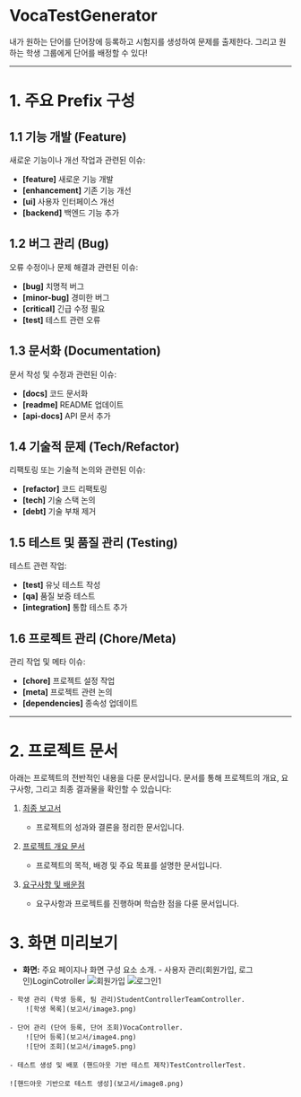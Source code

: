# VocaTestGenerator

내가 원하는 단어를 단어장에 등록하고 시험지를 생성하여 문제를 출제한다. 그리고 원하는 학생 그룹에게 단어를 배정할 수 있다!

---

# 1. 주요 Prefix 구성

## 1.1 기능 개발 (Feature)
새로운 기능이나 개선 작업과 관련된 이슈:

- **[feature]** 새로운 기능 개발
- **[enhancement]** 기존 기능 개선
- **[ui]** 사용자 인터페이스 개선
- **[backend]** 백엔드 기능 추가

## 1.2 버그 관리 (Bug)
오류 수정이나 문제 해결과 관련된 이슈:

- **[bug]** 치명적 버그
- **[minor-bug]** 경미한 버그
- **[critical]** 긴급 수정 필요
- **[test]** 테스트 관련 오류

## 1.3 문서화 (Documentation)
문서 작성 및 수정과 관련된 이슈:

- **[docs]** 코드 문서화
- **[readme]** README 업데이트
- **[api-docs]** API 문서 추가

## 1.4 기술적 문제 (Tech/Refactor)
리팩토링 또는 기술적 논의와 관련된 이슈:

- **[refactor]** 코드 리팩토링
- **[tech]** 기술 스택 논의
- **[debt]** 기술 부채 제거

## 1.5 테스트 및 품질 관리 (Testing)
테스트 관련 작업:

- **[test]** 유닛 테스트 작성
- **[qa]** 품질 보증 테스트
- **[integration]** 통합 테스트 추가

## 1.6 프로젝트 관리 (Chore/Meta)
관리 작업 및 메타 이슈:

- **[chore]** 프로젝트 설정 작업
- **[meta]** 프로젝트 관련 논의
- **[dependencies]** 종속성 업데이트

---

# 2. 프로젝트 문서

아래는 프로젝트의 전반적인 내용을 다룬 문서입니다. 문서를 통해 프로젝트의 개요, 요구사항, 그리고 최종 결과물을 확인할 수 있습니다:

1. [최종 보고서](보고서/최종보고서.md)  
   - 프로젝트의 성과와 결론을 정리한 문서입니다.

2. [프로젝트 개요 문서](보고서/프로젝트개요문서.md)  
   - 프로젝트의 목적, 배경 및 주요 목표를 설명한 문서입니다.

3. [요구사항 및 배운점](보고서/요구사항및배운점.md)  
   - 요구사항과 프로젝트를 진행하며 학습한 점을 다룬 문서입니다.
  
# 3. 화면 미리보기
   - **화면:** 주요 페이지나 화면 구성 요소 소개.
    - 사용자 관리(회원가입, 로그인)LoginCotroller
        ![회원가입](image0.png)
        ![로그인1](image1.png)

    - 학생 관리 (학생 등록, 팀 관리)StudentControllerTeamController.
        ![학생 목록](보고서/image3.png)

    - 단어 관리 (단어 등록, 단어 조회)VocaController.
        ![단어 등록](보고서/image4.png)
        ![단어 조회](보고서/image5.png)

    - 테스트 생성 및 배포 (핸드아웃 기반 테스트 제작)TestControllerTest.
    
    ![핸드아웃 기반으로 테스트 생성](보고서/image8.png)
